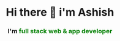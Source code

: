  <h1 align="center"> Hi there 👋  i'm Ashish </h1> 
 
 <h3 align="center"> I'm <font color="green">full stack web & app developer</font> </h3>

<!--
**AshishSharma03/AshishSharma03** is a ✨ _special_ ✨ repository because its `README.md` (this file) appears on your GitHub profile.

Here are some ideas to get you started:

- 🔭 I’m currently working on ...
- 🌱 I’m currently learning ...
- 👯 I’m looking to collaborate on ...
- 🤔 I’m looking for help with ...
- 💬 Ask me about ...
- 📫 How to reach me: ...
- 😄 Pronouns: ...
- ⚡ Fun fact: ...
-->
